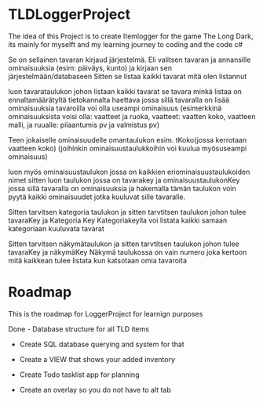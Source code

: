# TLDLoggerProject

The idea of this Project is to create Itemlogger for the game The Long Dark, its mainly for myselft and my learning journey to coding and the code c#

Se on sellainen tavaran kirjaud järjestelmä.
Eli valitsen tavaran ja annansille ominaisuuksia (esim: päiväys, kunto)  ja kirjaan sen järjestelmään/databaseen
Sitten se listaa kaikki tavarat mitä olen listannut

luon tavarataulukon johon listaan kaikki tavarat
se tavara minkä listaa on ennaltamäärätyltä tietokannalta haettava jossa sillä tavaralla on lisää ominaisuuksia
tavaroilla voi olla useampi ominaisuus
(esimerkkinä ominaisuuksista voisi olla: vaatteet ja ruoka, vaatteet: vaatten koko, vaatteen malli, ja ruualle: pilaantumis pv ja valmistus pv)

Teen jokaiselle ominaisuudelle omantaulukon esim. tKoko(jossa kerrotaan vaatteen koko) (joihinkin ominaisuustaulukkoihin voi kuulua myösuseampi ominaisuus)

luon myös ominaisuustaulukon jossa on kaikkien eriominaisuustaulukoiden nimet
sitten luon taulukon jossa on tavarakey ja ominaisuustaulukonKey jossa sillä tavaralla on ominaisuuksia ja hakemalla tämän taulukon voin pyytä kaikki ominaisuudet jotka kuuluvat sille tavaralle.

Sitten tarvitsen kategoria taulukon 
ja sitten tarvtitsen taulukon johon tulee tavaraKey ja Kategoria Key
Kategoriakeylla voi listata kaikki samaan kategoriaan kuuluvata tavarat

Sitten tarvitsen näkymätaulukon
ja sitten tarvtitsen taulukon johon tulee tavaraKey ja näkymäKey
Näkymä taulukossa on vain numero joka kertoon mitä kaikkean tulee listata kun katsotaan omia tavaroita


# Roadmap

This is the roadmap for LoggerProject for learnign purposes

Done - Database structure for all TLD items

- Create SQL database querying and system for that

- Create a VIEW that shows your added inventory

- Create Todo tasklist app for planning

- Create an overlay so you do not have to alt tab
